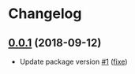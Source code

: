 # Changelog

## [0.0.1](https://github.com/ruimarinho/defaults-deep-safe/releases/tag/0.0.1) (2018-09-12)
- Update package version [\#1](https://github.com/ruimarinho/defaults-deep-safe/pull/1) ([fixe](https://github.com/fixe))
